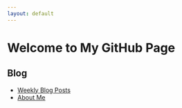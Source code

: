 ```yaml
---
layout: default
---
```


# Welcome to My GitHub Page



## Blog
* [Weekly Blog Posts](_posts/2024-08-31-weekly.md)
* [About Me](about.md)
